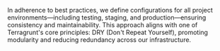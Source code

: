 In adherence to best practices, we define configurations for all project environments—including testing, staging, and production—ensuring consistency and maintainability. 
This approach aligns with one of Terragrunt's core principles: DRY (Don't Repeat Yourself), promoting modularity and reducing redundancy across our infrastructure.
